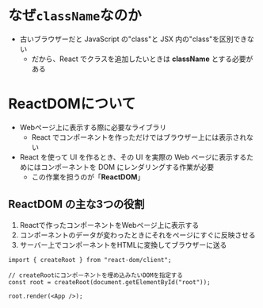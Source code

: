 # なぜ`className`なのか
* 古いブラウザーだと JavaScript の"class"と JSX 内の"class"を区別できない
  * だから、React でクラスを追加したいときは **className** とする必要がある

# ReactDOMについて
* Webページ上に表示する際に必要なライブラリ
  * React でコンポーネントを作っただけではブラウザー上には表示されない
* React を使って UI を作るとき、その UI を実際の Web ページに表示するためにはコンポーネントを DOM にレンダリングする作業が必要
  * この作業を担うのが「**ReactDOM**」
 
## ReactDOM の主な3つの役割
  1. Reactで作ったコンポーネントをWebページ上に表示する
  1. コンポーネントのデータが変わったときにそれをページにすぐに反映させる
  1. サーバー上でコンポーネントをHTMLに変換してブラウザーに送る

```javascript:
import { createRoot } from "react-dom/client";

// createRootにコンポーネントを埋め込みたいDOMを指定する
const root = createRoot(document.getElementById("root"));

root.render(<App />);
```
